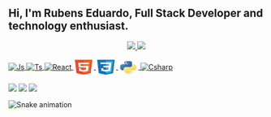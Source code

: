 ## Hi, I'm Rubens Eduardo, Full Stack Developer and technology enthusiast.

<div align="center">
  <a href="https://github.com/RubensSaraiva">
  <img height="165em" src="https://github-readme-stats.vercel.app/api?username=RubensSaraiva&show_icons=true&theme=tokyonight&include_all_commits=true&count_private=true"/>
   <img src="https://github-readme-stats.vercel.app/api/top-langs?username=RubensSaraiva&theme=tokyonight&layout=compact"/>
</div>
      <div style="display: inline_block"><br>
      <img align="center" alt="Js" height="30" width="40" src="https://cdn.jsdelivr.net/gh/devicons/devicon/icons/java/java-original.svg">
      <img align="center" alt="Ts" height="30" width="40" src="https://cdn.jsdelivr.net/gh/devicons/devicon/icons/csharp/csharp-original.svg">
      <img align="center" alt="React" height="30" width="40" src="https://cdn.jsdelivr.net/gh/devicons/devicon/icons/cplusplus/cplusplus-original.svg">
      <img align="center" alt="HTML" height="30" width="40" src="https://raw.githubusercontent.com/devicons/devicon/master/icons/html5/html5-original.svg">
      <img align="center" alt="CSS" height="30" width="40" src="https://raw.githubusercontent.com/devicons/devicon/master/icons/css3/css3-original.svg">
      <img align="center" alt="Python" height="30" width="40" src="https://raw.githubusercontent.com/devicons/devicon/master/icons/python/python-original.svg">
      <img align="center" alt="Csharp" height="30" width="40" src="https://cdn.jsdelivr.net/gh/devicons/devicon/icons/arduino/arduino-original.svg">
      </br>
      </br>
  </div>
   <div>
    <a href="https://www.instagram.com/hobbit_eduardo" target="_blank"><img src="https://img.shields.io/badge/-Instagram-%23E4405F?style=for-the-badge&logo=instagram&logoColor=white" target="_blank"></a>
    <a href = "mailto:rubensssaraiva10@gmail.com"><img src="https://img.shields.io/badge/-Gmail-%23333?style=for-the-badge&logo=gmail&logoColor=white" target="_blank"></a>
    <a href="https://www.linkedin.com/in/rubens-eduardo-freitas-saraiva-0641a41bb" target="_blank"><img src="https://img.shields.io/badge/-LinkedIn-%230077B5?style=for-the-badge&logo=linkedin&logoColor=white" target="_blank"></a>
    
 ![Snake animation](https://github.com/RubensSaraiva/RubensSaraiva/blob/output/github-contribution-grid-snake.svg)
 
</div>
